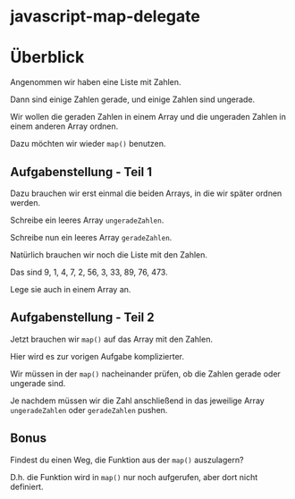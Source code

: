 # javascript-map-delegate

# Überblick
Angenommen wir haben eine Liste mit Zahlen. 

Dann sind einige Zahlen gerade, und einige Zahlen sind ungerade.

Wir wollen die geraden Zahlen in einem Array und die ungeraden Zahlen in einem anderen Array ordnen.

Dazu möchten wir wieder `map()` benutzen.

## Aufgabenstellung - Teil 1
Dazu brauchen wir erst einmal die beiden Arrays, in die wir später ordnen werden.

Schreibe ein leeres Array `ungeradeZahlen`.

Schreibe nun ein leeres Array `geradeZahlen`.

Natürlich brauchen wir noch die Liste mit den Zahlen.

Das sind 9, 1, 4, 7, 2, 56, 3, 33, 89, 76, 473.

Lege sie auch in einem Array an.

## Aufgabenstellung - Teil 2
Jetzt brauchen wir `map()` auf das Array mit den Zahlen.

Hier wird es zur vorigen Aufgabe komplizierter.

Wir müssen in der `map()` nacheinander prüfen, ob die Zahlen gerade oder ungerade sind.

Je nachdem müssen wir die Zahl anschließend in das jeweilige Array `ungeradeZahlen` oder `geradeZahlen` pushen.

## Bonus
Findest du einen Weg, die Funktion aus der `map()` auszulagern?

D.h. die Funktion wird in `map()` nur noch aufgerufen, aber dort nicht definiert.
